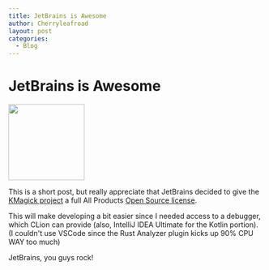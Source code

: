 ```yaml
---
title: JetBrains is Awesome
author: Cherryleafroad
layout: post
categories:
  - Blog
---
```


# JetBrains is Awesome

<a href="https://jb.gg/OpenSourceSupport"><img src="https://resources.jetbrains.com/storage/products/company/brand/logos/jb_beam.png" height="150px" width="150px"/></a>

This is a short post, but really appreciate that JetBrains decided to give the [KMagick project](https://github.com/cherryleafroad/kmagick) a full All Products [Open Source license](https://www.jetbrains.com/community/opensource/).

<!--more-->

This will make developing a bit easier since I needed access to a debugger, which CLion can provide (also, IntelliJ IDEA Ultimate for the Kotlin portion). (I couldn't use VSCode since the Rust Analyzer plugin kicks up 90% CPU WAY too much)

JetBrains, you guys rock!

